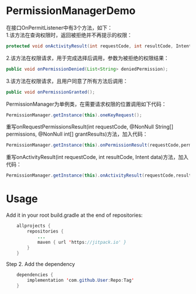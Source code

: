 # PermissionManagerDemo
在接口OnPermitListener中有3个方法，如下：<br>
1.该方法在查询权限时，返回被拒绝并不再提示的权限：
```java
protected void onActivityResult(int requestCode, int resultCode, Intent data)；
```
2.该方法在权限请求，用于完成选择后调用，参数为被拒绝的权限结果：
```java
public void onPermissionDenied(List<String> deniedPermission);
```
3.该方法在权限请求，且用户同意了所有方法后调用：
```java
public void onPermissionGranted();
```
PermissionManager为单例类，在需要请求权限的位置调用如下代码：
```java
PermissionManager.getInstance(this).oneKeyRequest();
```
重写onRequestPermissionsResult(int requestCode, @NonNull String[] permissions, @NonNull int[] grantResults)方法，加入代码：
```java
PermissionManager.getInstance(this).onPermissionResult(requestCode,permissions,grantResults);
```
重写onActivityResult(int requestCode, int resultCode, Intent data)方法，加入代码：
```java
PermissionManager.getInstance(this).onActivityResult(requestCode,resultCode,data);
```
Usage
===
Add it in your root build.gradle at the end of repositories:
```java
	allprojects {
		repositories {
			...
			maven { url 'https://jitpack.io' }
		}
	}
```
Step 2. Add the dependency
```java
	dependencies {
		implementation 'com.github.User:Repo:Tag'
	}
```
